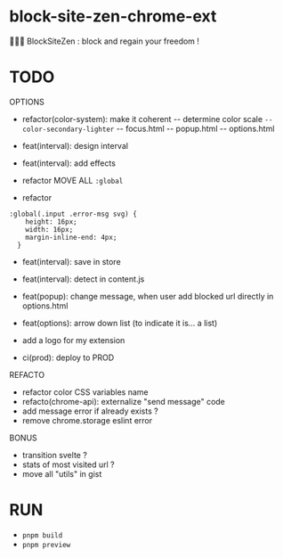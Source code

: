 # block-site-zen-chrome-ext

🧘🏻‍♂️ BlockSiteZen : block and regain your freedom !

# TODO

OPTIONS

- refactor(color-system): make it coherent
  -- determine color scale `--color-secondary-lighter`
  -- focus.html
  -- popup.html
  -- options.html

- feat(interval): design interval
- feat(interval): add effects
- refactor MOVE ALL `:global`

- refactor

```
:global(.input .error-msg svg) {
    height: 16px;
    width: 16px;
    margin-inline-end: 4px;
  }
```

- feat(interval): save in store
- feat(interval): detect in content.js
- feat(popup): change message, when user add blocked url directly in options.html
- feat(options): arrow down list (to indicate it is... a list)

- add a logo for my extension
- ci(prod): deploy to PROD

REFACTO

- refactor color CSS variables name
- refacto(chrome-api): externalize "send message" code
- add message error if already exists ?
- remove chrome.storage eslint error

BONUS

- transition svelte ?
- stats of most visited url ?
- move all "utils" in gist

# RUN

- `pnpm build`
- `pnpm preview`
